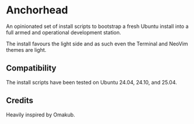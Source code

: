 # Anchorhead

An opinionated set of install scripts to bootstrap a fresh Ubuntu install into a full armed and operational development station.

The install favours the light side and as such even the Terminal and NeoVim themes are light.

## Compatibility

The install scripts have been tested on Ubuntu 24.04, 24.10, and 25.04.

## Credits

Heavily inspired by Omakub.

